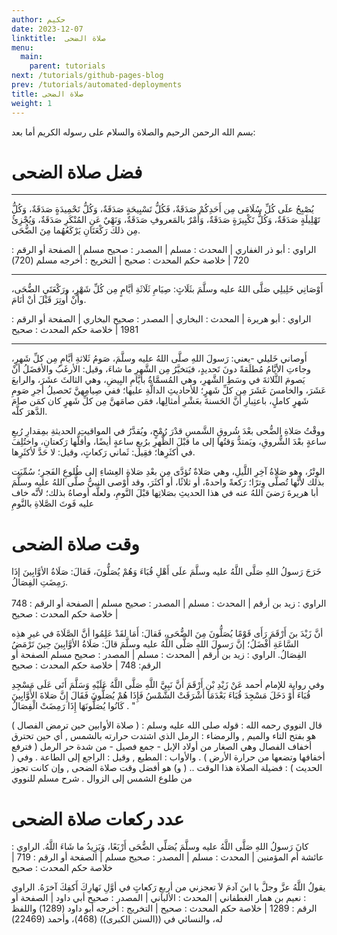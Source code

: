 ```yaml
---
author: حكيم
date: 2023-12-07
linktitle:  صلاة الضحى
menu:
  main:
    parent: tutorials
next: /tutorials/github-pages-blog
prev: /tutorials/automated-deployments
title: صلاة الضحى
weight: 1
---
```


بسم الله الرحمن الرحيم والصلاة والسلام على 
رسوله الكريم أما بعد:  
 


# فضل صلاة الضحى 

---

يُصْبِحُ علَى كُلِّ سُلَامَى مِن أَحَدِكُمْ صَدَقَةٌ، فَكُلُّ تَسْبِيحَةٍ صَدَقَةٌ، وَكُلُّ تَحْمِيدَةٍ صَدَقَةٌ، وَكُلُّ تَهْلِيلَةٍ صَدَقَةٌ، وَكُلُّ تَكْبِيرَةٍ صَدَقَةٌ، وَأَمْرٌ بالمَعروفِ صَدَقَةٌ، وَنَهْيٌ عَنِ المُنْكَرِ صَدَقَةٌ، وَيُجْزِئُ مِن ذلكَ رَكْعَتَانِ يَرْكَعُهُما مِنَ الضُّحَى.


الراوي : أبو ذر الغفاري | المحدث : مسلم | المصدر : صحيح مسلم | الصفحة أو الرقم : 720 | خلاصة حكم المحدث :  صحيح | التخريج : أخرجه مسلم (720)

---
أَوْصَانِي خَلِيلِي صَلَّى اللهُ عليه وسلَّمَ بثَلَاثٍ: صِيَامِ ثَلَاثَةِ أيَّامٍ مِن كُلِّ شَهْرٍ، ورَكْعَتَيِ الضُّحَى، وأَنْ أُوتِرَ قَبْلَ أنْ أنَامَ.


الراوي : أبو هريرة | المحدث : البخاري | المصدر : صحيح البخاري | الصفحة أو الرقم : 1981 | خلاصة حكم المحدث : صحيح

---
أَوصاني خَليلي -يعني: رَسولَ اللهِ صلَّى اللهُ عليه وسلَّمَ، صَومُ ثَلاثةِ أيَّامٍ مِن كلِّ شَهرٍ، وجاءتِ الأيَّامُ مُطلَقةً دونَ تَحديدٍ، فيَتخيَّرُ مِن الشَّهرِ ما شاءَ، وقيل: الأرغَبُ والأفضَلُ أنْ يَصومَ الثَّلاثةَ في وسَطِ الشَّهرِ، وهي المُسمَّاةُ بأيَّامِ البِيضِ، وهي الثالثَ عشَرَ، والرابعَ عَشَرَ، والخامسَ عَشَرَ مِن كلِّ شَهرٍ؛ للأحاديثِ الدالَّةِ عليها؛ ففي صِيامِهنَّ تَحصيلُ أجرِ صَومِ شَهرٍ كاملٍ، باعتِبارِ أنَّ الحَسنةَ بعَشْرِ أمثالِها، فمَن صامَهنَّ مِن كلِّ شَهرٍ كان كمَن صامَ الدَّهرَ كلَّه.

ووقْتُ صَلاةِ الضُّحى بعْدَ شُروقِ الشَّمسِ قدْرَ رُمْحٍ، ويُقدَّرُ في المواقيتِ الحديثةِ بمِقدارِ رُبعِ ساعةٍ بعْدَ الشُّروقِ، ويَمتدُّ وَقتُها إلى ما قبْلَ الظُّهرِ برُبعِ ساعةٍ أيضًا، وأقلُّها رَكعتانِ، واختُلِفَ في أكثَرِها؛ فقِيل: ثَماني رَكعاتٍ، وقيل: لا حَدَّ لأكثَرِها.

الوِتْرُ، وهو صَلاةُ آخِرِ اللَّيلِ، وهي صَلاةٌ تُؤدَّى مِن بعْدِ صَلاةِ العِشاءِ إلى طُلوعِ الفَجرِ؛ سُمِّيَت بذلك لأنَّها تُصلَّى وِترًا؛ رَكعةً واحدةً، أو ثلاثًا، أو أكثَرَ، وقد أَوْصى النبيُّ صلَّى اللهُ عليه وسلَّمَ أبا هريرةَ رَضيَ اللهُ عنه في هذا الحديثِ بصَلاتِها قبْلَ النَّومِ، ولعلَّه أوصاهُ بذلك؛ لأنَّه خاف عليه فَوتَ الصَّلاةِ بالنَّومِ




# وقت صلاة الضحى

خَرَجَ رَسولُ اللهِ صَلَّى اللَّهُ عليه وسلَّمَ علَى أَهْلِ قُبَاءَ
وَهُمْ يُصَلُّونَ، فَقالَ: صَلَاةُ الأوَّابِينَ إذَا رَمِضَتِ الفِصَالُ.
\
\
الراوي : زيد بن أرقم | المحدث : مسلم | المصدر : صحيح مسلم | الصفحة أو الرقم : 748 | خلاصة حكم المحدث :  صحيح


 

أنَّ زَيْدَ بنَ أَرْقَمَ رَأَى قَوْمًا يُصَلُّونَ مِنَ الضُّحَى، فَقالَ: أَمَا لقَدْ عَلِمُوا أنَّ الصَّلَاةَ في غيرِ هذِه السَّاعَةِ أَفْضَلُ؛ إنَّ رَسولَ اللهِ صَلَّى اللَّهُ عليه وسلَّمَ قالَ: صَلَاةُ الأوَّابِينَ حِينَ تَرْمَضُ الفِصَالُ.
الراوي : زيد بن أرقم | المحدث : مسلم | المصدر : صحيح مسلم
الصفحة أو الرقم: 748 | خلاصة حكم المحدث : صحيح



وفي رواية للإمام أحمد عَنْ زَيْدِ بْنِ أَرْقَمَ أَنَّ نَبِيَّ اللَّهِ صَلَّى اللَّهُ عَلَيْهِ وَسَلَّمَ أَتَى عَلَى مَسْجِدِ قُبَاءَ أَوْ دَخَلَ مَسْجِدَ قُبَاءَ بَعْدَمَا أَشْرَقَتْ الشَّمْسُ فَإِذَا هُمْ يُصَلُّونَ فَقَالَ إِنَّ صَلاةَ الأَوَّابِينَ كَانُوا يُصَلُّونَهَا إِذَا رَمِضَتْ الْفِصَالُ . "

قال النووي رحمه الله : قوله صلى الله عليه وسلم : ( صلاة الأوابين حين ترمض الفصال ) هو بفتح التاء والميم , والرمضاء : الرمل الذي اشتدت حرارته بالشمس , أي حين تحترق أخفاف الفصال وهي الصغار من أولاد الإبل - جمع فصيل - من شدة حر الرمل ( فترفع أخفافها وتضعها من حرارة الأرض ) . والأواب : المطيع , وقيل : الراجع إلى الطاعة . وفي ( الحديث )  : فضيلة الصلاة هذا الوقت .. ( و) هو أفضل وقت صلاة الضحى , وإن كانت تجوز من طلوع الشمس إلى الزوال . شرح مسلم للنووي







# عدد ركعات صلاة الضحى 

كانَ رَسولُ اللهِ صَلَّى اللَّهُ عليه وسلَّمَ يُصَلِّي الضُّحَى أَرْبَعًا، وَيَزِيدُ ما شَاءَ اللَّهُ.
الراوي : عائشة أم المؤمنين | المحدث : مسلم | المصدر : صحيح مسلم | الصفحة أو الرقم : 719 | خلاصة حكم المحدث : صحيح 


يقولُ اللَّهُ عزَّ وجلَّ يا ابنَ آدمَ لاَ تعجزني من أربعِ رَكعاتٍ في أوَّلِ نَهارِكَ أَكفِكَ آخرَهُ.
الراوي : نعيم بن همار الغطفاني | المحدث : الألباني | المصدر : صحيح أبي داود | الصفحة أو الرقم : 1289 | خلاصة حكم المحدث : صحيح | التخريج : أخرجه أبو داود (1289) واللفظ له، والنسائي في ((السنن الكبرى)) (468)، وأحمد (22469)




